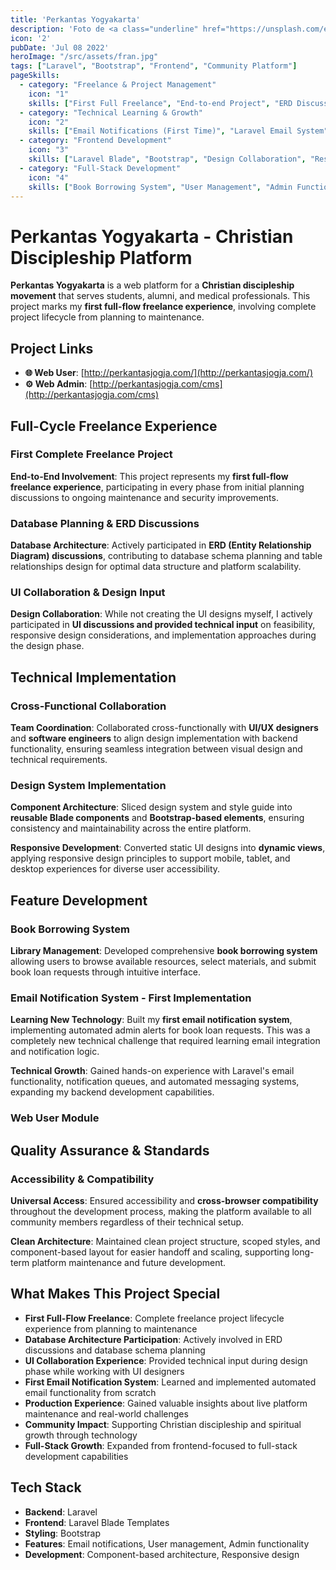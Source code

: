 ```yaml
---
title: 'Perkantas Yogyakarta'
description: 'Foto de <a class="underline" href="https://unsplash.com/es/fotos/flores-rojas-azules-y-blancas-5TK1F5VfdIk">Europeana</a> en <a href="https://unsplash.com/es/fotos/flores-rojas-azules-y-blancas-5TK1F5VfdIk" class="underline">Unsplash</a>'
icon: '2'
pubDate: 'Jul 08 2022'
heroImage: "/src/assets/fran.jpg"
tags: ["Laravel", "Bootstrap", "Frontend", "Community Platform"]
pageSkills:
  - category: "Freelance & Project Management"
    icon: "1"
    skills: ["First Full Freelance", "End-to-end Project", "ERD Discussions", "Database Planning", "Client Communication", "Project Lifecycle"]
  - category: "Technical Learning & Growth"
    icon: "2"
    skills: ["Email Notifications (First Time)", "Laravel Email System", "Production Experience", "Platform Maintenance", "Technical Problem Solving"]
  - category: "Frontend Development"
    icon: "3"
    skills: ["Laravel Blade", "Bootstrap", "Design Collaboration", "Responsive Design", "Component Architecture", "UI Implementation"]
  - category: "Full-Stack Development"
    icon: "4"
    skills: ["Book Borrowing System", "User Management", "Admin Functionality", "Database Integration", "Feature Development"]
---
```


# Perkantas Yogyakarta - Christian Discipleship Platform

**Perkantas Yogyakarta** is a web platform for a **Christian discipleship movement** that serves students, alumni, and medical professionals. This project marks my **first full-flow freelance experience**, involving complete project lifecycle from planning to maintenance.

## Project Links
- **🌐 Web User**: [http://perkantasjogja.com/](http://perkantasjogja.com/)
- **⚙️ Web Admin**: [http://perkantasjogja.com/cms](http://perkantasjogja.com/cms)

## Full-Cycle Freelance Experience

### First Complete Freelance Project
**End-to-End Involvement**: This project represents my **first full-flow freelance experience**, participating in every phase from initial planning discussions to ongoing maintenance and security improvements.

### Database Planning & ERD Discussions
**Database Architecture**: Actively participated in **ERD (Entity Relationship Diagram) discussions**, contributing to database schema planning and table relationships design for optimal data structure and platform scalability.

### UI Collaboration & Design Input
**Design Collaboration**: While not creating the UI designs myself, I actively participated in **UI discussions and provided technical input** on feasibility, responsive design considerations, and implementation approaches during the design phase.

## Technical Implementation

### Cross-Functional Collaboration
**Team Coordination**: Collaborated cross-functionally with **UI/UX designers** and **software engineers** to align design implementation with backend functionality, ensuring seamless integration between visual design and technical requirements.

### Design System Implementation
**Component Architecture**: Sliced design system and style guide into **reusable Blade components** and **Bootstrap-based elements**, ensuring consistency and maintainability across the entire platform.

**Responsive Development**: Converted static UI designs into **dynamic views**, applying responsive design principles to support mobile, tablet, and desktop experiences for diverse user accessibility.

## Feature Development

### Book Borrowing System
**Library Management**: Developed comprehensive **book borrowing system** allowing users to browse available resources, select materials, and submit book loan requests through intuitive interface.

### Email Notification System - First Implementation
**Learning New Technology**: Built my **first email notification system**, implementing automated admin alerts for book loan requests. This was a completely new technical challenge that required learning email integration and notification logic.

**Technical Growth**: Gained hands-on experience with Laravel's email functionality, notification queues, and automated messaging systems, expanding my backend development capabilities.

### Web User Module
## Quality Assurance & Standards

### Accessibility & Compatibility
**Universal Access**: Ensured accessibility and **cross-browser compatibility** throughout the development process, making the platform available to all community members regardless of their technical setup.

**Clean Architecture**: Maintained clean project structure, scoped styles, and component-based layout for easier handoff and scaling, supporting long-term platform maintenance and future development.

## What Makes This Project Special

- **First Full-Flow Freelance**: Complete freelance project lifecycle experience from planning to maintenance
- **Database Architecture Participation**: Actively involved in ERD discussions and database schema planning
- **UI Collaboration Experience**: Provided technical input during design phase while working with UI designers
- **First Email Notification System**: Learned and implemented automated email functionality from scratch
- **Production Experience**: Gained valuable insights about live platform maintenance and real-world challenges
- **Community Impact**: Supporting Christian discipleship and spiritual growth through technology
- **Full-Stack Growth**: Expanded from frontend-focused to full-stack development capabilities

## Tech Stack
- **Backend**: Laravel
- **Frontend**: Laravel Blade Templates
- **Styling**: Bootstrap
- **Features**: Email notifications, User management, Admin functionality
- **Development**: Component-based architecture, Responsive design